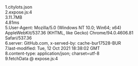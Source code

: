 1.citylots.json  <br>
2.expose.js:4 <br>
3.11.7MB <br>
4.81ms <br>
5.User-Agent: Mozilla/5.0 (Windows NT 10.0; Win64; x64) AppleWebKit/537.36 (KHTML, like Gecko) Chrome/94.0.4606.81 Safari/537.36 <br>
6.server: GitHub.com, x-served-by: cache-bur17528-BUR <br>
7.last-modified: Tue, 12 Oct 2021 18:38:02 GMT <br>
8.content-type: application/json; charset=utf-8<br> 
9.fetchData @ expose.js:4<br>
